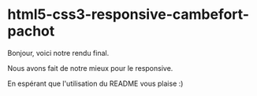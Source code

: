 # html5-css3-responsive-cambefort-pachot

Bonjour, voici notre rendu final.

Nous avons fait de notre mieux pour le responsive.

En espérant que l'utilisation du README vous plaise :)
